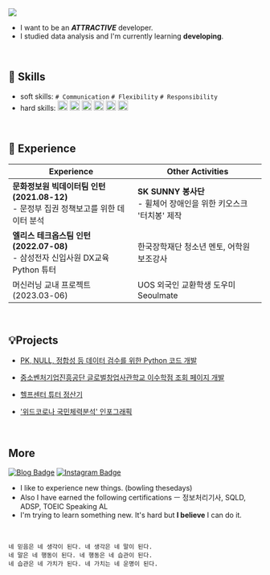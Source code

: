 
<img src="https://capsule-render.vercel.app/api?type=wave&color=FFFACD&height=100&section=header&text=Hi,%20I'm%20coldegg🥚&fontSize=20"/>

- I want to be an ***ATTRACTIVE*** developer.
- I studied data analysis and I'm currently learning **developing**.

<br>

## 🧩 Skills
- soft skills: `# Communication` `# Flexibility` `# Responsibility`
- hard skills: <img src="https://img.shields.io/badge/Python-3776AB?style=for-the-badge&logo=Python&logoColor=white" height=20> <img src="https://img.shields.io/badge/R-276DC3?style=for-the-badge&logo=R&logoColor=white" height=20> <img src="https://img.shields.io/badge/jupyter-F37626?style=for-the-badge&logo=jupyter&logoColor=white" height=20> <img src="https://img.shields.io/badge/MySQL-4479A1?style=for-the-badge&logo=MySQL&logoColor=white" height=20>
<img src="https://img.shields.io/badge/googleappsscript-4285F4?style=for-the-badge&logo=googleappsscript&logoColor=white" height=20> <img src="https://img.shields.io/badge/html5-E34F26?style=for-the-badge&logo=html5&logoColor=white" height=20>


<br>

## 📌 Experience

| Experience | Other Activities | 
|------|---|
| <b>문화정보원 빅데이터팀 인턴 (2021.08-12)</b>  <br> - 문정부 집권 정책보고를 위한 데이터 분석 | <b>SK SUNNY 봉사단</b> <br> - 휠체어 장애인을 위한 키오스크 '터치봉' 제작 | 
| <b>엘리스 테크옵스팀 인턴 (2022.07-08)</b> <br> - 삼성전자 신입사원 DX교육 Python 튜터 | 한국장학재단 청소년 멘토, 어학원 보조강사 |
| 머신러닝 교내 프로젝트 (2023.03-06) | UOS 외국인 교환학생 도우미 Seoulmate |

<br>

## 💡Projects

- [PK, NULL, 정합성 등 데이터 검수를 위한 Python 코드 개발](https://github.com/colde99/colde99/blob/0022159a196ee96c480cce7a8f5d5f12e280bf1a/%EB%8D%B0%EC%9D%B4%ED%84%B0%20%EA%B2%80%EC%88%98%20%EC%BD%94%EB%93%9C.md) 

- [중소벤처기업진흥공단 글로벌창업사관학교 이수학점 조회 페이지 개발](https://script.google.com/macros/s/AKfycbyr8HFOIaGpNCcsjH7gJneWXTURuOPaR5XIfZJ6jXOOmqLWqldmrqI078X5_sW4KKps/exec)

-  [헬프센터 튜터 정산기](https://github.com/colde99/colde99/blob/1334dd1b89dcaa00ad7add94d8e1c7eb58114cab/%ED%97%AC%ED%94%84%EC%84%BC%ED%84%B0_%ED%8A%9C%ED%84%B0_%EC%A0%95%EC%82%B0.md)

-  ['위드코로나 국민체력분석' 인포그래픽](https://github.com/colde99/colde99/assets/164446778/ff25f802-866b-432a-bf2c-89ebfd52964c)


<br>

## More
 [![Blog Badge](http://img.shields.io/badge/-Blog-brightgreen?style=flat-square&logo=FF5722&link=https://blog.naver.com/cold_egg)](https://blog.naver.com/cold_egg) [![Instagram Badge](https://img.shields.io/badge/-Instagram-dd2a7b?style=flat-square&logo=instagram&logoColor=white&link=https://www.instagram.com/cold_e99/)](https://www.instagram.com/cold_e99/) 
- I like to experience new things. (bowling thesedays)
- Also I have earned the following certifications ㅡ 정보처리기사, SQLD, ADSP, TOEIC Speaking AL
- I'm trying to learn something new. It's hard but **I believe** I can do it.

<br>

```
네 믿음은 네 생각이 된다. 네 생각은 네 말이 된다.
네 말은 네 행동이 된다. 네 행동은 네 습관이 된다.
네 습관은 네 가치가 된다. 네 가치는 네 운명이 된다.
```

